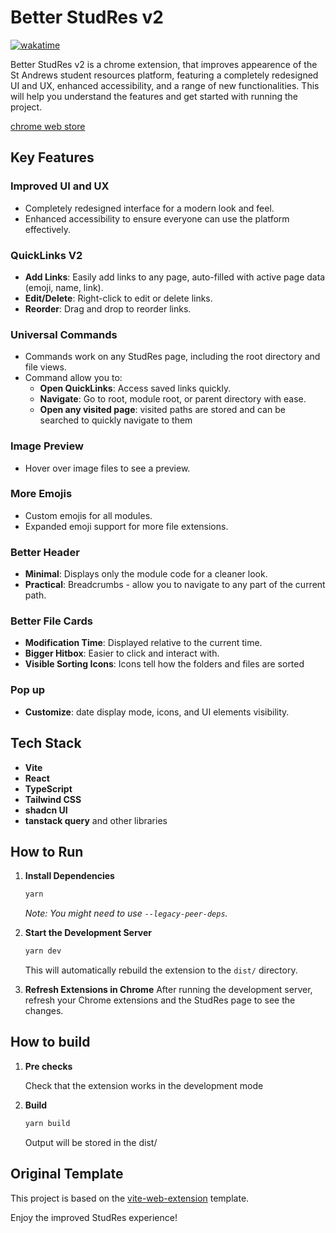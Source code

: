 # Better StudRes v2

[![wakatime](https://wakatime.com/badge/user/9572a36f-d8ee-4307-9f1b-ae487130d025/project/018eb88f-13da-4546-a0fb-cc9693bcb2be.svg)](https://wakatime.com/badge/user/9572a36f-d8ee-4307-9f1b-ae487130d025/project/018eb88f-13da-4546-a0fb-cc9693bcb2be)

Better StudRes v2 is a chrome extension, that improves appearence of the St Andrews student resources platform, featuring a completely redesigned UI and UX, enhanced accessibility, and a range of new functionalities. This will help you understand the features and get started with running the project.

[chrome web store](https://chromewebstore.google.com/detail/better-studres/kamnhbpjhhhjlbandgpngdnplledombg)

## Key Features

### Improved UI and UX

- Completely redesigned interface for a modern look and feel.
- Enhanced accessibility to ensure everyone can use the platform effectively.

### QuickLinks V2

- **Add Links**: Easily add links to any page, auto-filled with active page data (emoji, name, link).
- **Edit/Delete**: Right-click to edit or delete links.
- **Reorder**: Drag and drop to reorder links.

### Universal Commands

- Commands work on any StudRes page, including the root directory and file views.
- Command allow you to:
  - **Open QuickLinks**: Access saved links quickly.
  - **Navigate**: Go to root, module root, or parent directory with ease.
  - **Open any visited page**: visited paths are stored and can be searched to quickly navigate to them

### Image Preview

- Hover over image files to see a preview.

### More Emojis

- Custom emojis for all modules.
- Expanded emoji support for more file extensions.

### Better Header

- **Minimal**: Displays only the module code for a cleaner look.
- **Practical**: Breadcrumbs - allow you to navigate to any part of the current path.

### Better File Cards

- **Modification Time**: Displayed relative to the current time.
- **Bigger Hitbox**: Easier to click and interact with.
- **Visible Sorting Icons**: Icons tell how the folders and files are sorted

### Pop up

- **Customize**: date display mode, icons, and UI elements visibility.

## Tech Stack

- **Vite**
- **React**
- **TypeScript**
- **Tailwind CSS**
- **shadcn UI**
- **tanstack query** and other libraries

## How to Run

1. **Install Dependencies**

    ```bash
    yarn
    ```

    _Note: You might need to use `--legacy-peer-deps`._

2. **Start the Development Server**

    ```bash
    yarn dev
    ```

    This will automatically rebuild the extension to the `dist/` directory.

3. **Refresh Extensions in Chrome**
   After running the development server, refresh your Chrome extensions and the StudRes page to see the changes.

## How to build

1. **Pre checks**

    Check that the extension works in the development mode

2. **Build**

    ```bash
    yarn build
    ```

    Output will be stored in the dist/

## Original Template

This project is based on the [vite-web-extension](https://github.com/JohnBra/vite-web-extension) template.

Enjoy the improved StudRes experience!
